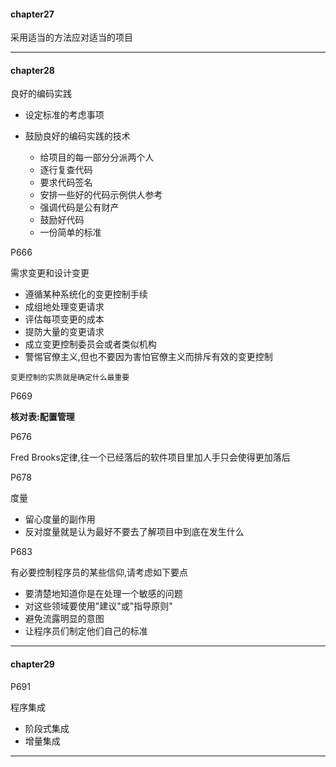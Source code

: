 #### chapter27

采用适当的方法应对适当的项目

---

#### chapter28

良好的编码实践

- 设定标准的考虑事项
- 鼓励良好的编码实践的技术

    - 给项目的每一部分分派两个人
    - 逐行复查代码
    - 要求代码签名
    - 安排一些好的代码示例供人参考
    - 强调代码是公有财产
    - 鼓励好代码
    - 一份简单的标准

P666

需求变更和设计变更

- 遵循某种系统化的变更控制手续
- 成组地处理变更请求
- 评估每项变更的成本
- 提防大量的变更请求
- 成立变更控制委员会或者类似机构
- 警惕官僚主义,但也不要因为害怕官僚主义而排斥有效的变更控制

`变更控制的实质就是确定什么最重要`

P669

**核对表:配置管理**

P676

Fred Brooks定律,往一个已经落后的软件项目里加人手只会使得更加落后

P678

度量

- 留心度量的副作用
- 反对度量就是认为最好不要去了解项目中到底在发生什么

P683

有必要控制程序员的某些信仰,请考虑如下要点

- 要清楚地知道你是在处理一个敏感的问题
- 对这些领域要使用"建议"或"指导原则"
- 避免流露明显的意图
- 让程序员们制定他们自己的标准

---

#### chapter29

P691

程序集成

- 阶段式集成
- 增量集成

---
